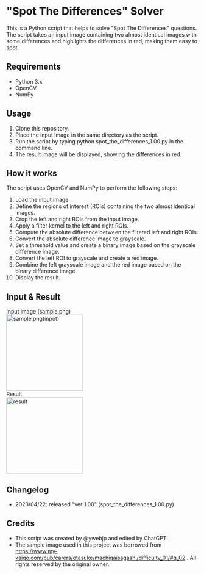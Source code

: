 # "Spot The Differences" Solver
This is a Python script that helps to solve "Spot The Differences" questions. The script takes an input image containing two almost identical images with some differences and highlights the differences in red, making them easy to spot.

## Requirements
- Python 3.x
- OpenCV
- NumPy

## Usage
1. Clone this repository.
2. Place the input image in the same directory as the script.
3. Run the script by typing python spot_the_differences_1.00.py in the command line.
4. The result image will be displayed, showing the differences in red.

## How it works
The script uses OpenCV and NumPy to perform the following steps:

1. Load the input image.
2. Define the regions of interest (ROIs) containing the two almost identical images.
3. Crop the left and right ROIs from the input image.
4. Apply a filter kernel to the left and right ROIs.
5. Compute the absolute difference between the filtered left and right ROIs.
6. Convert the absolute difference image to grayscale.
7. Set a threshold value and create a binary image based on the grayscale difference image.
8. Convert the left ROI to grayscale and create a red image.
9. Combine the left grayscale image and the red image based on the binary difference image.
10. Display the result.

## Input & Result 
Input image (sample.png) <br>
<img src="https://cdn.discordapp.com/attachments/707210735024865343/1099339463987040316/sample.PNG" alt="sample.png(input)" width="200"><br>
Result<br>
<img src="https://cdn.discordapp.com/attachments/707210735024865343/1099338623503052922/result.png" alt="result" width="200">

## Changelog
- 2023/04/22: released "ver 1.00" (spot_the_differences_1.00.py)

## Credits
- This script was created by @ywebjp and edited by ChatGPT.
- The sample image used in this project was borrowed from https://www.my-kaigo.com/pub/carers/otasuke/machigaisagashi/difficulty_01/#q_02 . All rights reserved by the original owner.
